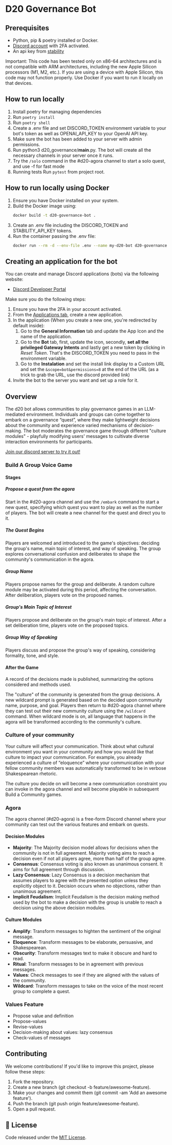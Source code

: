 
# D20 Governance Bot

## Prerequisites
- Python, pip & poetry installed or Docker.
- [Discord account](https://discord.com) with 2FA activated.
- An api key from [stability](https://stability.ai)

Important: This code has been tested only on x86-64 architectures and is not compatible with ARM architectures, including the new Apple Silicon processors (M1, M2, etc.). If you are using a device with Apple Silicon, this code may not function properly. Use Docker if you want to run it locally on that devices.

## How to run locally

1. Install poetry for managing dependencies
2. Run `poetry install`
3. Run `poetry shell`
4. Create a .env file and set DISCORD_TOKEN environment variable to your bot's token as well as OPENAI_API_KEY to your OpenAI API key. 
5. Make sure the bot has been added to your server with admin permissions.
6. Run python3 d20_governance/__main__.py. The bot will create all the necessary channels in your server once it runs.
7. Try the `/solo` command in the #d20-agora channel to start a solo quest, and use -f for fast mode
8. Running tests
    Run `pytest` from project root.

## How to run locally using Docker

1. Ensure you have Docker installed on your system.
2. Build the Docker image using:
   ```bash
   docker build -t d20-governance-bot .
   ```
3. Create an .env file including the DISCORD_TOKEN and STABILITY_API_KEY tokens.
3. Run the container passing the .env file:
    ```bash
    docker run --rm -d --env-file .env --name my-d20-bot d20-governance-bot
    ```

## Creating an application for the bot

You can create and manage Discord applications (bots) via the following website:

- [Discord Developer Portal](https://discord.com/developers)

Make sure you do the following steps:

1. Ensure you have the 2FA in your account activated.
2. From the [Applications tab](https://discord.com/developers/applications), create a new application.
3. In the application (When you create a new one, you're redirected by default inside):
    1. Go to the **General Information** tab and update the App Icon and the name of the application.
    2. Go to the **Bot** tab, first, update the icon, secondly, **set all the privileged Gateway Intents** and lastly get a new token by clicking in *Reset Token*. That's the DISCORD_TOKEN you need to pass in the environment variable.
    3. Go to the **Instalation** and set the install link display to a Custom URL and set the `&scope=bot&permissions=8` at the end of the URL (as a trick to grab the URL, use the discord provided link)
4. Invite the bot to the server you want and set up a role for it.


## Overview
The d20 bot allows communities to play governance games in an LLM-mediated environment. Individuals and groups can come together to embark on a governance “quest”, where they make lightweight decisions about the community and experience varied mechanisms of decision-making. The bot moderates the governance game through different "culture modules" - playfully modifying users' messages to cultivate diverse interaction environments for participants.

[Join our discord server to try it out!](https://discord.gg/sSSRxWVuxE)

### Build A Group Voice Game

#### Stages

##### Propose a quest from the agora

Start in the #d20-agora channel and use the `/embark` command to start a new quest, specifying which quest you want to play as well as the number of players. The bot will create a new channel for the quest and direct you to it.

##### The Quest Begins

Players are welcomed and introduced to the game's objectives: deciding the group's name, main topic of interest, and way of speaking. The group explores conversational confusion and deliberates to shape the community's communication in the agora. 

##### Group Name
 
Players propose names for the group and deliberate. A random culture module may be activated during this period, affecting the conversation. After deliberation, players vote on the proposed names.

##### Group's Main Topic of Interest

Players propose and deliberate on the group's main topic of interest. After a set deliberation time, players vote on the proposed topics.

##### Group Way of Speaking

Players discuss and propose the group's way of speaking, considering formality, tone, and style.


#### After the Game

A record of the decisions made is published, summarizing the options considered and methods used. 

The "culture" of the community is generated from the group decisions. A new wildcard prompt is generated based on the decided upon community name, purpose, and goal. Players then return to #d20-agora channel where they can test out their new community culture using the `/wildcard` command. When wildcard mode is on, all language that happens in the agora will be transformed according to the community's culture.

### Culture of your community

Your culture will affect your communication. Think about what cultural environment you want in your community and how you would like that culture to impact your communication.
For example, you already experienced a culture of “eloquence” where your communication with your fellow community members was automatically transformed to be in verbose Shakespearean rhetoric. 

The culture you decide on will become a new communication constraint you can invoke in the agora channel and will become playable in subsequent Build a Community games.

### Agora 
The agora channel (#d20-agora) is a free-form Discord channel where your community can test out the various features and embark on quests. 

#### Decision Modules
- **Majority**: The Majority decision model allows for decisions when the community is not in full agreement. Majority voting aims to reach a decision even if not all players agree, more than half of the group agree. 
- **Consensus**: Consensus voting is also known as unanimous consent. It aims for full agreement through discussion. 
- **Lazy Consensus**: Lazy Consensus is a decision mechanism that assumes players to agree with the presented option unless they explicitly object to it. Decision occurs when no objections, rather than unanimous agreement. 
- **Implicit Feudalism**: Implicit Feudalism is the decision making method used by the bot to make a decision with the group is unable to reach a decision using the above decision modules.

#### Culture Modules
- **Amplify**: Transform messages to highten the sentiment of the original message.
- **Eloquence**: Transform messages to be elaborate, persuasive, and Shakespearean. 
- **Obscurity**: Transform messages text to make it obscure and hard to read.
- **Ritual**: Transform messages to be in agreement with previous messages. 
- **Values**: Check messages to see if they are aligned with the values of the community. 
- **Wildcard**: Transform messages to take on the voice of the most recent group to complete a quest.

### Values Feature 
- Propose value and definition
- Propose-values
- Revise-values 
- Decision-making about values: lazy consensus
- Check-values of messages

## Contributing

We welcome contributions! If you'd like to improve this project, please follow these steps:

1. Fork the repository.
2. Create a new branch (git checkout -b feature/awesome-feature).
3. Make your changes and commit them (git commit -am 'Add an awesome feature').
4. Push the branch (git push origin feature/awesome-feature).
5. Open a pull request.

## 📜 License

Code released under the [MIT License](https://opensource.org/license/MIT).